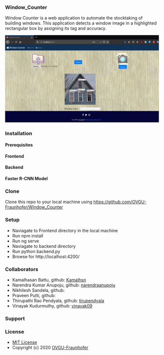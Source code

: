 ### Window_Counter
Window Counter is a web application to automate the stocktaking of building windows. This application detects a window image in a highlighted rectangular box by assigning its tag and accuracy.



![Window Counter App](app_view/integration_image.JPG)

### Installation
#### Prerequisites
#### Frontend
#### Backend
#### Faster R-CNN Model

### Clone
Clone this repo to your local machine using https://github.com/OVGU-Fraunhofer/Window_Counter
### Setup
* Naviagate to Frontend directory in the local machine
* Run npm install
* Run ng serve
* Naviagate to backend directory
* Run python backend.py
* Browse for http://localhost:4200/
### Collaborators
* Kamalhasan Battu, github: [Kamalhsn](https://github.com/Kamalhsn)
* Narendra Kumar Anupoju, github: [narendraanupoju](https://github.com/narendraanupoju) 
* Nikhilesh Sandela, github:
* Praveen Putti, github:
* Thirupathi Rao Pendyala, github: [tirupendyala](https://github.com/tirupendyala)
* Vinayak Kudurmuthy, github: [vinayak09](https://github.com/vinayak09)
### Support
### License
* [MIT License](https://github.com/OVGU-Fraunhofer/Window_Counter/blob/master/LICENSE)
* Copyright (c) 2020 [OVGU-Fraunhofer](https://github.com/OVGU-Fraunhofer/Window_Counter)
